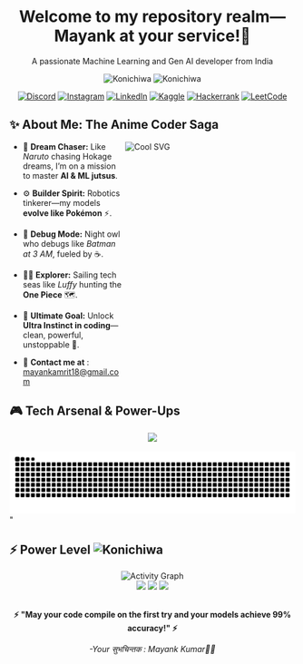 <div align="center">

# Welcome to my repository realm— Mayank at your service!👋 

A passionate Machine Learning and Gen AI developer from India  



<img alt="Konichiwa" height="100px" width="80px" src="https://media0.giphy.com/media/v1.Y2lkPTc5MGI3NjExaHMxMzZ4OXc3MTlycWV2NmV6czhmOXh6NTBseHNlajJicW9nY2I0NiZlcD12MV9pbnRlcm5hbF9naWZfYnlfaWQmY3Q9cw/VuuywOtkf8gyy89TgY/giphy.gif">
</img>
<img alt="Konichiwa" height="120px" width="100px" 
src = "https://media4.giphy.com/media/v1.Y2lkPTc5MGI3NjExMTVpdTlxYnppdDA3Nzg3b3c1eXdoa2tkM201azQ1djl2NDV3MnNhayZlcD12MV9pbnRlcm5hbF9naWZfYnlfaWQmY3Q9cw/oNCpIxCAH73epNPQ1g/giphy.gif">
</img>

[![Discord](https://img.shields.io/badge/Discord-%235865F2.svg?style=for-the-badge&logo=discord&logoColor=white)](https://discord.com/channels/@kr._.mayank)
[![Instagram](https://img.shields.io/badge/Instagram-E4405F?style=for-the-badge&logo=instagram&logoColor=white)](https://instagram.com/kr_mayank._)
[![LinkedIn](https://img.shields.io/badge/LinkedIn-0077B5?style=for-the-badge&logo=linkedin&logoColor=white)](https://www.linkedin.com/in/mayankamrit/)
[![Kaggle](https://img.shields.io/badge/Kaggle-035a7d?style=for-the-badge&logo=kaggle&logoColor=white)](https://www.kaggle.com/krmayank23)
[![Hackerrank](https://img.shields.io/badge/-Hackerrank-2EC866?style=for-the-badge&logo=HackerRank&logoColor=white)](https://www.hackerrank.com/profile/mayankamrit18)
[![LeetCode](https://img.shields.io/badge/LeetCode-000000?style=for-the-badge&logo=LeetCode&logoColor=#d16c06)](https://leetcode.com/u/mayank18_18/)

</div>



<h2> ✨ About Me: The Anime Coder Saga </h2>

<img align="right" alt="Cool SVG" height = "400px" width="300px" src="https://i.postimg.cc/j2SSGTP4/pi.png" />
  
- 🍥 **Dream Chaser:** Like *Naruto* chasing Hokage dreams, I’m on a mission to master **AI & ML jutsus**.
  
- ⚙️ **Builder Spirit:** Robotics tinkerer—my models **evolve like Pokémon** ⚡.
  
- 🦇 **Debug Mode:** Night owl who debugs like *Batman at 3 AM*, fueled by ☕.
  
- 🏴‍☠️ **Explorer:** Sailing tech seas like *Luffy* hunting the **One Piece** 🗺️.
  
- 💫 **Ultimate Goal:** Unlock **Ultra Instinct in coding**—clean, powerful, unstoppable 🚀.

- 📧  **Contact me at** : mayankamrit18@gmail.com  



<h2> 🎮 Tech Arsenal & Power-Ups </h2>



<div align="center" >
  
<p>
  <img  src="https://skillicons.dev/icons?i=python,js,ts,cpp,fastapi,sklearn,selenium,vscode,flask,django,tailwind,html,css,docker,azure,firebase,git,github,postman,linux,mysql,postgres,matlab,mongodb,opencv,tensorflow,pytorch,windows&perline=15" />
</p>




</div>

</div>

![Snake animation](https://raw.githubusercontent.com/KrMayank789/KrMayank789/output/snake-dark.svg)" 



<h2> ⚡ Power Level <img alt="Konichiwa" height="80px" width="60px" 
src = "https://media.giphy.com/media/v1.Y2lkPTc5MGI3NjExajZ4dzFvNWdtbDJiNDJmZzk2bDFuZmFkaWhkYjFjbWkycnV1dTlnNyZlcD12MV9zdGlja2Vyc19zZWFyY2gmY3Q9cw/EiFEPQYVGAif3hCHBw/giphy.gif">
</img>
</h2> 
<div align="center">
  <img src="https://github-readme-activity-graph.vercel.app/graph?username=KrMayank789&theme=tokyo-night&hide_border=true&bg_color=0D1117&color=00FA9A&line=32CD32&point=ffffff&area=true&area_color=ADFF2F" alt="Activity Graph" />
</div>

<div align="center">
  <img src="https://komarev.com/ghpvc/?username=KrMayank789&color=yellow&style=for-the-badge&label=PROFILE+VIEWS" />
  <img src="https://img.shields.io/github/followers/KrMayank789?label=FOLLOWERS&style=for-the-badge&color=red&labelColor=black" />
  <img src="https://img.shields.io/badge/Pikachu%20Energy-Over%209000!-yellow?style=for-the-badge&logo=pokemon&logoColor=white" />
</div>

<br>
<div align="center">

**⚡ "May your code compile on the first try and your models achieve 99% accuracy!" ⚡**

*-Your सुभचिन्तक : Mayank Kumar💛💮*

</div>
